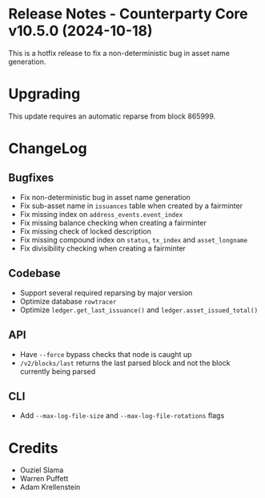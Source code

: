 # Release Notes - Counterparty Core v10.5.0 (2024-10-18)

This is a hotfix release to fix a non-deterministic bug in asset name generation.

# Upgrading

This update requires an automatic reparse from block 865999.

# ChangeLog

## Bugfixes

- Fix non-deterministic bug in asset name generation
- Fix sub-asset name in `issuances` table when created by a fairminter
- Fix missing index on `address_events.event_index`
- Fix missing balance checking when creating a fairminter
- Fix missing check of locked description
- Fix missing compound index on `status`, `tx_index` and `asset_longname`
- Fix divisibility checking when creating a fairminter

## Codebase

- Support several required reparsing by major version
- Optimize database `rowtracer`
- Optimize `ledger.get_last_issuance()` and `ledger.asset_issued_total()`

## API

- Have `--force` bypass checks that node is caught up
- `/v2/blocks/last` returns the last parsed block and not the block currently being parsed

## CLI

- Add `--max-log-file-size` and `--max-log-file-rotations` flags


# Credits

* Ouziel Slama
* Warren Puffett
* Adam Krellenstein
